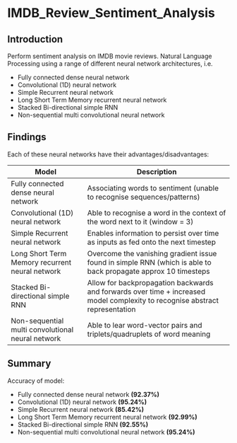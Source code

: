 # IMDB_Review_Sentiment_Analysis
## Introduction
Perform sentiment analysis on IMDB movie reviews.
Natural Language Processing using a range of different neural network architectures, i.e.
- Fully connected dense neural network
- Convolutional (1D) neural network
- Simple Recurrent neural network
- Long Short Term Memory recurrent neural network
- Stacked Bi-directional simple RNN
- Non-sequential multi convolutional neural network

## Findings
Each of these neural networks have their advantages/disadvantages:

| Model | Description |
| ----------- | ----------- |
| Fully connected dense neural network | Associating words to sentiment (unable to recognise sequences/patterns) |
| Convolutional (1D) neural network | Able to recognise a word in the context of the word next to it (window = 3) |
| Simple Recurrent neural network | Enables information to persist over time as inputs as fed onto the next timestep |
| Long Short Term Memory recurrent neural network | Overcome the vanishing gradient issue found in simple RNN (which is able to back propagate approx 10 timesteps|
| Stacked Bi-directional simple RNN | Allow for backpropagation backwards and forwards over time + increased model complexity to recognise abstract representation|
| Non-sequential multi convolutional neural network | Able to lear word-vector pairs and triplets/quadruplets of word meaning |



## Summary
Accuracy of model:
- Fully connected dense neural network **(92.37%)**
- Convolutional (1D) neural network **(95.24%)**
- Simple Recurrent neural network **(85.42%)**
- Long Short Term Memory recurrent neural network **(92.99%)**
- Stacked Bi-directional simple RNN **(92.55%)**
- Non-sequential multi convolutional neural network **(95.24%)**

